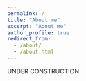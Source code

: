 ```yaml
---
permalink: /
title: "About me"
excerpt: "About me"
author_profile: true
redirect_from: 
  - /about/
  - /about.html
---
```

UNDER CONSTRUCTION